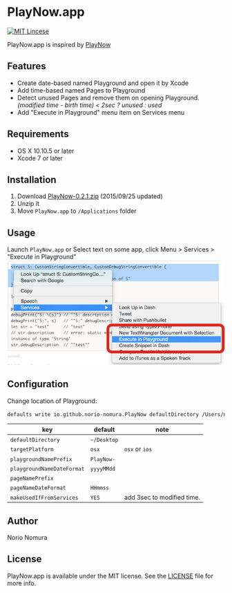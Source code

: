 # PlayNow.app
[![MIT Lincese](http://img.shields.io/badge/license-MIT-blue.svg?style=flat)](LICENSE)

PlayNow.app is inspired by [PlayNow](https://github.com/apalancat/PlayNow)

## Features
- Create date-based named Playground and open it by Xcode
- Add time-based named Pages to Playground
- Detect unused Pages and remove them on opening Playground.
*(modified time - birth time) < 2sec ? unused : used*
- Add "Execute in Playground" menu item on Services menu

## Requirements
- OS X 10.10.5 or later
- Xcode 7 or later

## Installation
1. Download [PlayNow-0.2.1.zip](http://github.com/norio-nomura/PlayNow/releases/download/0.2.1/PlayNow-0.2.1.zip) (2015/09/25 updated)
2. Unzip it
3. Move `PlayNow.app` to `/Applications` folder

## Usage
Launch `PlayNow.app`
or
Select text on some app, click Menu > Services > "Execute in Playground"
![Services](images/ExecuteInPlayground.png)

## Configuration
Change location of Playground:
```sh
defaults write io.github.norio-nomura.PlayNow defaultDirectory /Users/norio/Documents
```

key                           | default     | note
------------------------------|-------------|---------------------------
`defaultDirectory`            | `~/Desktop` |
`targetPlatform`              | `osx`       | `osx` or `ios`
`playgroundNamePrefix`        | `PlayNow-`  |
`playgroundNameDateFormat`    | `yyyyMMdd`  |
`pageNamePrefix`              |             |
`pageNameDateFormat`          | `HHmmss`    |
`makeUsedIfFromServices`      | `YES`       | add 3sec to modified time.

## Author

Norio Nomura

## License

PlayNow.app is available under the MIT license. See the [LICENSE](LICENSE) file for more info.
